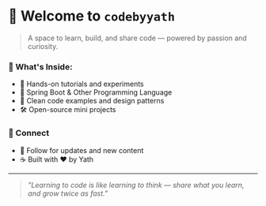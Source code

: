 # 👋 Welcome to `codebyyath`

> A space to learn, build, and share code — powered by passion and curiosity.

### 🚀 What's Inside:
- 📘 Hands-on tutorials and experiments
- 🔧 Spring Boot & Other Programming Language
- 🧠 Clean code examples and design patterns
- 🛠️ Open-source mini projects

### 🔗 Connect
- 💬 Follow for updates and new content
- ☕ Built with ❤️ by Yath

---

> _"Learning to code is like learning to think — share what you learn, and grow twice as fast."_  
